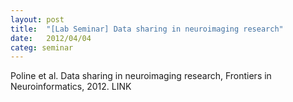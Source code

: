 ```yaml
---
layout: post
title:  "[Lab Seminar] Data sharing in neuroimaging research"
date:   2012/04/04
categ: seminar
---
```






Poline et al. Data sharing in neuroimaging research, Frontiers in Neuroinformatics, 2012. LINK







 

